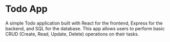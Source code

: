# Todo App

A simple Todo application built with React for the frontend, Express for the backend, and SQL for the database. This app allows users to perform basic CRUD (Create, Read, Update, Delete) operations on their tasks.
